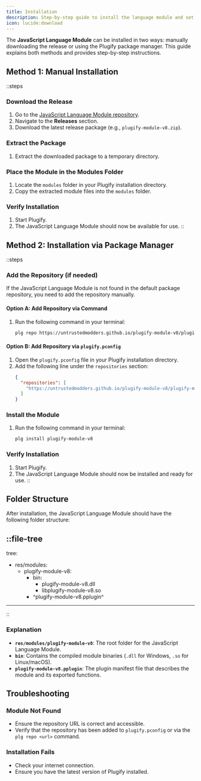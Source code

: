 ```yaml
---
title: Installation
description: Step-by-step guide to install the language module and set up the necessary environment to start using it.
icon: lucide:download
---
```


The **JavaScript Language Module** can be installed in two ways: manually downloading the release or using the Plugify package manager. This guide explains both methods and provides step-by-step instructions.

## **Method 1: Manual Installation**

::steps
### **Download the Release**
1. Go to the [JavaScript Language Module repository](https://github.com/untrustedmodders/plugify-module-v8).
2. Navigate to the **Releases** section.
3. Download the latest release package (e.g., `plugify-module-v8.zip`).

### **Extract the Package**
1. Extract the downloaded package to a temporary directory.

### **Place the Module in the Modules Folder**
1. Locate the `modules` folder in your Plugify installation directory.
2. Copy the extracted module files into the `modules` folder.

### **Verify Installation**
1. Start Plugify.
2. The JavaScript Language Module should now be available for use.
::

## **Method 2: Installation via Package Manager**

::steps
### **Add the Repository (if needed)**
If the JavaScript Language Module is not found in the default package repository, you need to add the repository manually.

#### **Option A: Add Repository via Command**
1. Run the following command in your terminal:
   ```bash
   plg repo https://untrustedmodders.github.io/plugify-module-v8/plugify-module-v8.json
   ```

#### **Option B: Add Repository via `plugify.pconfig`**
1. Open the `plugify.pconfig` file in your Plugify installation directory.
2. Add the following line under the `repositories` section:
   ```json
   {
     "repositories": [
       "https://untrustedmodders.github.io/plugify-module-v8/plugify-module-v8.json"
     ]
   }
   ```

### **Install the Module**
1. Run the following command in your terminal:
   ```bash
   plg install plugify-module-v8
   ```

### **Verify Installation**
1. Start Plugify.
2. The JavaScript Language Module should now be installed and ready for use.
::

## **Folder Structure**

After installation, the JavaScript Language Module should have the following folder structure:

::file-tree
---
tree:
- res/modules:
    - plugify-module-v8:
        - bin:
            - plugify-module-v8.dll
            - libplugify-module-v8.so
        - ^plugify-module-v8.pplugin^
---
::

### **Explanation**
- **`res/modules/plugify-module-v8`**: The root folder for the JavaScript Language Module.
- **`bin`**: Contains the compiled module binaries (`.dll` for Windows, `.so` for Linux/macOS).
- **`plugify-module-v8.pplugin`**: The plugin manifest file that describes the module and its exported functions.

## **Troubleshooting**

### **Module Not Found**
- Ensure the repository URL is correct and accessible.
- Verify that the repository has been added to `plugify.pconfig` or via the `plg repo <url>` command.

### **Installation Fails**
- Check your internet connection.
- Ensure you have the latest version of Plugify installed.

